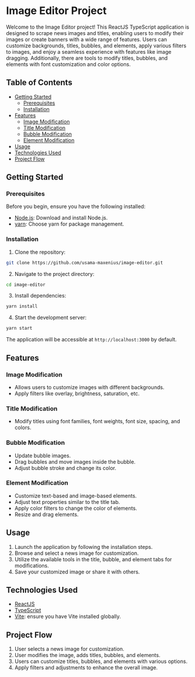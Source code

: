 # Image Editor Project

Welcome to the Image Editor project! This ReactJS TypeScript application is designed to scrape news images and titles, enabling users to modify their images or create banners with a wide range of features. Users can customize backgrounds, titles, bubbles, and elements, apply various filters to images, and enjoy a seamless experience with features like image dragging. Additionally, there are tools to modify titles, bubbles, and elements with font customization and color options.

## Table of Contents

- [Getting Started](#getting-started)
  - [Prerequisites](#prerequisites)
  - [Installation](#installation)
- [Features](#features)
  - [Image Modification](#image-modification)
  - [Title Modification](#title-modification)
  - [Bubble Modification](#bubble-modification)
  - [Element Modification](#element-modification)
- [Usage](#usage)
- [Technologies Used](#technologies-used)
- [Project Flow](#project-flow)

## Getting Started

### Prerequisites

Before you begin, ensure you have the following installed:

- [Node.js](https://nodejs.org/en/): Download and install Node.js.
- [yarn](https://yarnpkg.com/): Choose yarn for package management.

### Installation

 1. Clone the repository:

   ```bash
   git clone https://github.com/usama-maxenius/image-editor.git
   ```

 2. Navigate to the project directory:

   ```bash
   cd image-editor
   ```

 3. Install dependencies:

   ```bash
   yarn install
   ```

 4. Start the development server:

   ```bash
   yarn start
   ```

   The application will be accessible at `http://localhost:3000` by default.

## Features

### Image Modification

- Allows users to customize images with different backgrounds.
- Apply filters like overlay, brightness, saturation, etc.

### Title Modification

- Modify titles using font families, font weights, font size, spacing, and colors.

### Bubble Modification

- Update bubble images.
- Drag bubbles and move images inside the bubble.
- Adjust bubble stroke and change its color.

### Element Modification

- Customize text-based and image-based elements.
- Adjust text properties similar to the title tab.
- Apply color filters to change the color of elements.
- Resize and drag elements.

## Usage

 1. Launch the application by following the installation steps.
 2. Browse and select a news image for customization.
 3. Utilize the available tools in the title, bubble, and element tabs for modifications.
 4. Save your customized image or share it with others.

## Technologies Used

- [ReactJS](https://reactjs.org/)
- [TypeScript](https://www.typescriptlang.org/)
- [Vite](https://vitejs.dev/): ensure you have Vite installed globally.

## Project Flow
 1. User selects a news image for customization.
 2. User modifies the image, adds titles, bubbles, and elements.
 3. Users can customize titles, bubbles, and elements with various options.
 4. Apply filters and adjustments to enhance the overall image.
